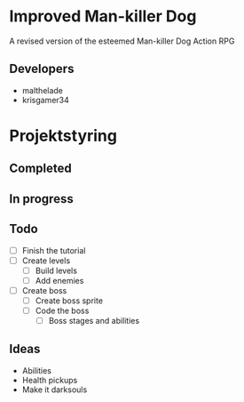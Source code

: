 # Improved Man-killer Dog
A revised version of the esteemed Man-killer Dog Action RPG

## Developers
- malthelade
- krisgamer34



# Projektstyring

## Completed

## In progress

## Todo
- [ ] Finish the tutorial
- [ ] Create levels
    - [ ] Build levels
    - [ ] Add enemies
- [ ] Create boss
    - [ ] Create boss sprite
    - [ ] Code the boss
        - [ ] Boss stages and abilities

## Ideas
- Abilities
- Health pickups
- Make it darksouls